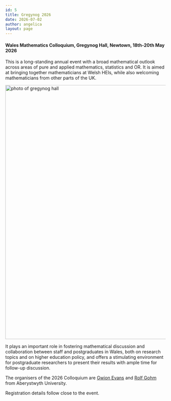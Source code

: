 ```yaml
---
id: 5
title: Gregynog 2026
date: 2026-07-02
author: angelica
layout: page
---
```


#### **Wales Mathematics Colloquium, Gregynog Hall, Newtown, 18th-20th May 2026**

This is a long-standing annual event with a broad mathematical outlook across areas of pure and applied mathematics, statistics and OR. It is aimed at bringing together mathematicians at Welsh HEIs, while also welcoming mathematicians from other parts of the UK.

<img style="float: center;" src="gregynog.jpg.jpg" width="800pt" alt="photo of gregynog hall">

It plays an important role in fostering mathematical discussion and collaboration between staff and postgraduates in Wales, both on research topics and on higher education policy, and offers a stimulating environment for postgraduate researchers to present their results with ample time for follow-up discussion.

<!--The following invited speakers have agreed to give keynote lectures:-->
<!--- [Professor Ruth Baker (Oxford)](https://www.maths.ox.ac.uk/people/ruth.baker)<BR>-->


<!--- [Professor Jeffrey Giansiracusa (Durham)](https://www.durham.ac.uk/staff/jeffrey-giansiracusa/)<BR>-->

     
<!--- [Professor Shahn Majid (Queen Mary University of London)](https://www.qmul.ac.uk/maths/profiles/majids.html).<BR>-->


<!--Further talks will also be given by staff and students.-->

The organisers of the 2026 Colloquium are [Gwion Evans](https://www.aber.ac.uk/en/maths/staff-profiles/listing/profile/dfe/) and [Rolf Gohm](https://www.aber.ac.uk/en/maths/staff-profiles/listing/profile/rog/) from Aberystwyth University.

Registration details follow close to the event.
<!--Registration for the event has now closed.--> 

<!--The timetable and abstracts of the 2025 Colloquium can be found here [Timetable](https://drive.google.com/file/d/1zdNthgUF9N7_OQab1DlRQfIZLU0LM3sL/view?usp=drive_link), [Abstracts](https://drive.google.com/file/d/1VtAtL7i5-mieDhV6OUI2069bMm7BlqAQ/view?usp=drive_link).-->


<!--The Colloquium is supported by an LMS Conference Grant.-->






